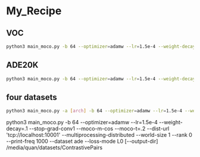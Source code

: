 # My_Recipe

## VOC

```bash
python3 main_moco.py -b 64 --optimizer=adamw --lr=1.5e-4 --weight-decay=.1 --stop-grad-conv1 --moco-m-cos --moco-t=.2 --dist-url 'tcp://localhost:10001' --multiprocessing-distributed --world-size 1 --rank 0 --print-freq 1000 --dataset voc --loss-mode L0 [--output-dir] [/path/to/Contrastivepairs]
```

## ADE20K

```bash
python3 main_moco.py -b 64 --optimizer=adamw --lr=1.5e-4 --weight-decay=.1 --stop-grad-conv1 --moco-m-cos --moco-t=.2 --dist-url 'tcp://localhost:10001' --multiprocessing-distributed --world-size 1 --rank 0 --print-freq 1000 --dataset ade --loss-mode L0 [--output-dir] [/path/to/Contrastivepairs]
```

## four datasets

```bash
python3 main_moco.py -a [arch] -b 64 --optimizer=adamw --lr=1.5e-4 --weight-decay=.1 --stop-grad-conv1 --moco-m-cos --moco-t=.2 --dist-url 'tcp://192.168.1.1:10001' --multiprocessing-distributed --world-size 2 --rank [num_rank] --print-freq 1000 --dataset voc city ade coco --loss-mode L0 [--output-dir] [/path/to/Contrastivepairs]
```

python3 main_moco.py -b 64 --optimizer=adamw --lr=1.5e-4 --weight-decay=.1 --stop-grad-conv1 --moco-m-cos --moco-t=.2 --dist-url 'tcp://localhost:10001' --multiprocessing-distributed --world-size 1 --rank 0 --print-freq 1000 --dataset ade --loss-mode L0 [--output-dir] /media/quan/datasets/ContrastivePairs
